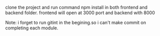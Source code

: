 clone the project and run command npm install in both frontend and backend folder.
frontend will open at 3000 port and backend with 8000

Note: i forget to run gitint in the begining.so i can't make commit on completing each module.
